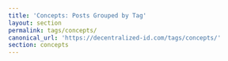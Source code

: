 ```yaml
---
title: 'Concepts: Posts Grouped by Tag'
layout: section
permalink: tags/concepts/
canonical_url: 'https://decentralized-id.com/tags/concepts/'
section: concepts
---
```

